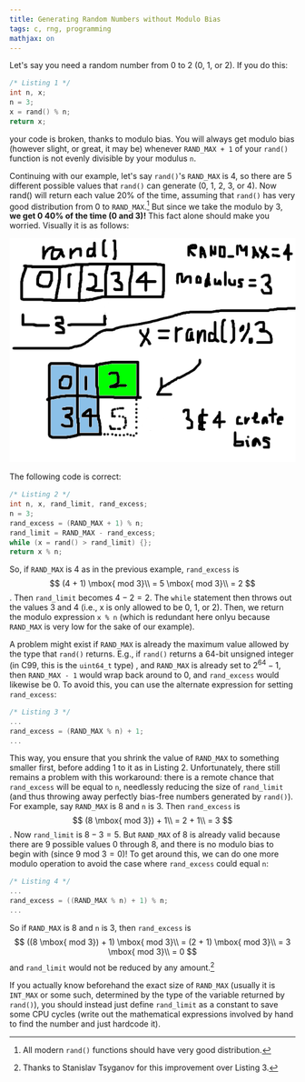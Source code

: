```yaml
---
title: Generating Random Numbers without Modulo Bias
tags: c, rng, programming
mathjax: on
---
```


Let's say you need a random number from 0 to 2 (0, 1, or 2). If you do this:

```{.c .numberLines}
/* Listing 1 */
int n, x;
n = 3;
x = rand() % n;
return x;
```

your code is broken, thanks to modulo bias. You will always get modulo bias (however slight, or great, it may be) whenever `RAND_MAX + 1` of your `rand()` function is not evenly divisible by your modulus `n`.

Continuing with our example, let's say `rand()`'s `RAND_MAX` is 4, so there are 5 different possible values that `rand()` can generate (0, 1, 2, 3, or 4).
Now rand() will return each value 20% of the time, assuming that `rand()` has very good distribution from 0 to `RAND_MAX`.[^rng_dist]
But since we take the modulo by 3, **we get 0 40% of the time (0 and 3)!**
This fact alone should make you worried.
Visually it is as follows:

<img src="../img/mbias.png" alt="Modulo bias" title="Modulo bias">

The following code is correct:

```{.c .numberLines}
/* Listing 2 */
int n, x, rand_limit, rand_excess;
n = 3;
rand_excess = (RAND_MAX + 1) % n;
rand_limit = RAND_MAX - rand_excess;
while (x = rand() > rand_limit) {};
return x % n;
```

So, if `RAND_MAX` is 4 as in the previous example, `rand_excess` is
$$
(4 + 1) \mbox{ mod 3}\\
= 5 \mbox{ mod 3}\\
= 2
$$.
Then `rand_limit` becomes $4 - 2 = 2$. The `while` statement then throws out the values 3 and 4 (i.e., x is only allowed to be 0, 1, or 2).
Then, we return the modulo expression `x % n` (which is redundant here onlyu because `RAND_MAX` is very low for the sake of our example).

A problem might exist if `RAND_MAX` is already the maximum value allowed by the type that `rand()` returns.
E.g., if `rand()` returns a 64-bit unsigned integer (in C99, this is the `uint64_t` type) , and `RAND_MAX` is already set to $2^{64} - 1$, then `RAND_MAX - 1` would wrap back around to 0, and `rand_excess` would likewise be 0.
To avoid this, you can use the alternate expression for setting `rand_excess`:

```{.c .numberLines}
/* Listing 3 */
...
rand_excess = (RAND_MAX % n) + 1;
...
```

This way, you ensure that you shrink the value of `RAND_MAX` to something smaller first, before adding 1 to it as in Listing 2.
Unfortunately, there still remains a problem with this workaround: there is a remote chance that `rand_excess` will be equal to `n`, needlessly reducing the size of `rand_limit` (and thus throwing away perfectly bias-free numbers generated by `rand()`).
For example, say `RAND_MAX` is 8 and `n` is 3.
Then `rand_excess` is
$$
(8 \mbox{ mod 3}) + 1\\
= 2 + 1\\
= 3
$$.
Now `rand_limit` is $8 - 3 = 5$.
But `RAND_MAX` of 8 is already valid because there are 9 possible values 0 through 8, and there is no modulo bias to begin with (since $9 \mbox{ mod 3} = 0$)!
To get around this, we can do one more modulo operation to avoid the case where `rand_excess` could equal `n`:

```{.c .numberLines}
/* Listing 4 */
...
rand_excess = ((RAND_MAX % n) + 1) % n;
...
```

So if `RAND_MAX` is 8 and `n` is 3, then `rand_excess` is
$$
((8 \mbox{ mod 3}) + 1) \mbox{ mod 3}\\
= (2 + 1) \mbox{ mod 3}\\
= 3 \mbox{ mod 3}\\
= 0
$$
and `rand_limit` would not be reduced by any amount.[^stanislav]

If you actually know beforehand the exact size of `RAND_MAX` (usually it is `INT_MAX` or some such, determined by the type of the variable returned by `rand()`), you should instead just define `rand_limit` as a constant to save some CPU cycles (write out the mathematical expressions involved by hand to find the number and just hardcode it).

[^rng_dist]: All modern `rand()` functions should have very good distribution.
[^stanislav]: Thanks to Stanislav Tsyganov for this improvement over Listing 3.
